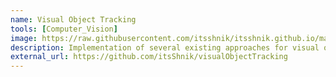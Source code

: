 ```yaml
---
name: Visual Object Tracking
tools: [Computer_Vision]
image: https://raw.githubusercontent.com/itsshnik/itsshnik.github.io/master/_images/vot.png
description: Implementation of several existing approaches for visual object tracking
external_url: https://github.com/itsShnik/visualObjectTracking
---
```

